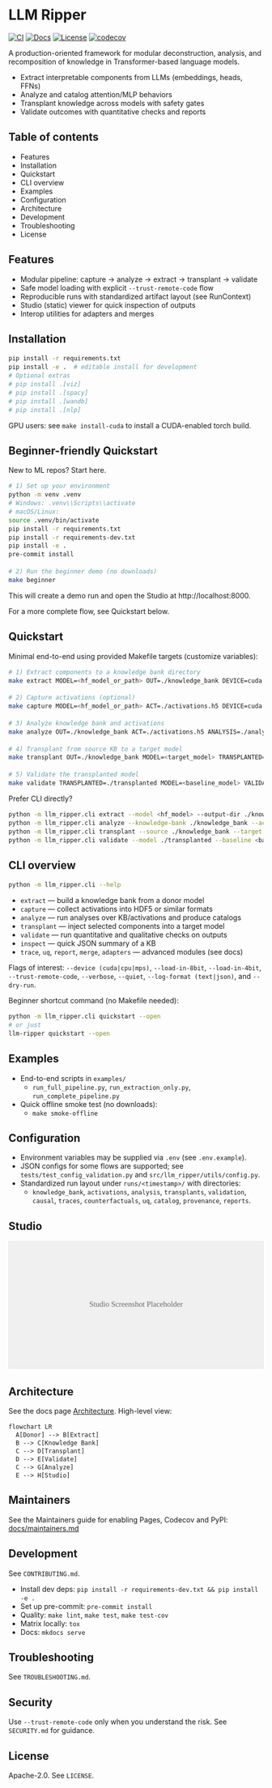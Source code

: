 # LLM Ripper

[![CI](https://github.com/qrv0/LLM-Ripper/actions/workflows/ci.yml/badge.svg)](https://github.com/qrv0/LLM-Ripper/actions/workflows/ci.yml)
[![Docs](https://img.shields.io/badge/docs-GitHub%20Pages-blue)](https://qrv0.github.io/LLM-Ripper)
[![License](https://img.shields.io/badge/license-Apache--2.0-blue.svg)](LICENSE)
[![codecov](https://codecov.io/gh/qrv0/LLM-Ripper/branch/main/graph/badge.svg)](https://codecov.io/gh/qrv0/LLM-Ripper)

A production-oriented framework for modular deconstruction, analysis, and recomposition of knowledge in Transformer-based language models.

- Extract interpretable components from LLMs (embeddings, heads, FFNs)
- Analyze and catalog attention/MLP behaviors
- Transplant knowledge across models with safety gates
- Validate outcomes with quantitative checks and reports

## Table of contents
- Features
- Installation
- Quickstart
- CLI overview
- Examples
- Configuration
- Architecture
- Development
- Troubleshooting
- License

## Features
- Modular pipeline: capture → analyze → extract → transplant → validate
- Safe model loading with explicit `--trust-remote-code` flow
- Reproducible runs with standardized artifact layout (see RunContext)
- Studio (static) viewer for quick inspection of outputs
- Interop utilities for adapters and merges

## Installation

```bash
pip install -r requirements.txt
pip install -e .  # editable install for development
# Optional extras
# pip install .[viz]
# pip install .[spacy]
# pip install .[wandb]
# pip install .[nlp]
```

GPU users: see `make install-cuda` to install a CUDA-enabled torch build.

## Beginner-friendly Quickstart

New to ML repos? Start here.

```bash
# 1) Set up your environment
python -m venv .venv
# Windows: .venv\\Scripts\\activate
# macOS/Linux:
source .venv/bin/activate
pip install -r requirements.txt
pip install -r requirements-dev.txt
pip install -e .
pre-commit install

# 2) Run the beginner demo (no downloads)
make beginner
```

This will create a demo run and open the Studio at http://localhost:8000.

For a more complete flow, see Quickstart below.

## Quickstart

Minimal end-to-end using provided Makefile targets (customize variables):

```bash
# 1) Extract components to a knowledge bank directory
make extract MODEL=<hf_model_or_path> OUT=./knowledge_bank DEVICE=cuda E8=1 TRUST=0

# 2) Capture activations (optional)
make capture MODEL=<hf_model_or_path> ACT=./activations.h5 DEVICE=cuda E8=1

# 3) Analyze knowledge bank and activations
make analyze OUT=./knowledge_bank ACT=./activations.h5 ANALYSIS=./analysis DEVICE=cuda

# 4) Transplant from source KB to a target model
make transplant OUT=./knowledge_bank MODEL=<target_model> TRANSPLANTED=./transplanted DEVICE=cuda

# 5) Validate the transplanted model
make validate TRANSPLANTED=./transplanted MODEL=<baseline_model> VALIDATION=./validation_results DEVICE=cuda
```

Prefer CLI directly?

```bash
python -m llm_ripper.cli extract --model <hf_model> --output-dir ./knowledge_bank --device cuda
python -m llm_ripper.cli analyze --knowledge-bank ./knowledge_bank --activations ./activations.h5 --output-dir ./analysis
python -m llm_ripper.cli transplant --source ./knowledge_bank --target <target_model> --output-dir ./transplanted
python -m llm_ripper.cli validate --model ./transplanted --baseline <baseline_model> --output-dir ./validation_results
```

## CLI overview

```bash
python -m llm_ripper.cli --help
```

- `extract` — build a knowledge bank from a donor model
- `capture` — collect activations into HDF5 or similar formats
- `analyze` — run analyses over KB/activations and produce catalogs
- `transplant` — inject selected components into a target model
- `validate` — run quantitative and qualitative checks on outputs
- `inspect` — quick JSON summary of a KB
- `trace`, `uq`, `report`, `merge`, `adapters` — advanced modules (see docs)

Flags of interest: `--device (cuda|cpu|mps)`, `--load-in-8bit`, `--load-in-4bit`, `--trust-remote-code`, `--verbose`, `--quiet`, `--log-format (text|json)`, and `--dry-run`.

Beginner shortcut command (no Makefile needed):

```bash
python -m llm_ripper.cli quickstart --open
# or just
llm-ripper quickstart --open
```

## Examples

- End-to-end scripts in `examples/`
  - `run_full_pipeline.py`, `run_extraction_only.py`, `run_complete_pipeline.py`
- Quick offline smoke test (no downloads):
  - `make smoke-offline`

## Configuration

- Environment variables may be supplied via `.env` (see `.env.example`).
- JSON configs for some flows are supported; see `tests/test_config_validation.py` and `src/llm_ripper/utils/config.py`.
- Standardized run layout under `runs/<timestamp>/` with directories:
  - `knowledge_bank`, `activations`, `analysis`, `transplants`, `validation`, `causal`, `traces`, `counterfactuals`, `uq`, `catalog`, `provenance`, `reports`.

## Studio

![Studio Screenshot](docs/assets/studio_placeholder.svg)

## Architecture

See the docs page [Architecture](docs/architecture.md). High-level view:

```mermaid
flowchart LR
  A[Donor] --> B[Extract]
  B --> C[Knowledge Bank]
  C --> D[Transplant]
  D --> E[Validate]
  C --> G[Analyze]
  E --> H[Studio]
```

## Maintainers

See the Maintainers guide for enabling Pages, Codecov and PyPI: [docs/maintainers.md](docs/maintainers.md)

## Development

See `CONTRIBUTING.md`.

- Install dev deps: `pip install -r requirements-dev.txt && pip install -e .`
- Set up pre-commit: `pre-commit install`
- Quality: `make lint`, `make test`, `make test-cov`
- Matrix locally: `tox`
- Docs: `mkdocs serve`

## Troubleshooting

See `TROUBLESHOOTING.md`.

## Security

Use `--trust-remote-code` only when you understand the risk. See `SECURITY.md` for guidance.

## License

Apache-2.0. See `LICENSE`.
